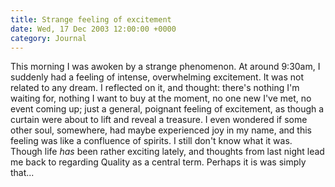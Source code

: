 ```yaml
---
title: Strange feeling of excitement
date: Wed, 17 Dec 2003 12:00:00 +0000
category: Journal
---
```


This morning I was awoken by a strange phenomenon.  At around 9:30am, I
suddenly had a feeling of intense, overwhelming excitement.  It was not
related to any dream.  I reflected on it, and thought: there's nothing
I'm waiting for, nothing I want to buy at the moment, no one new I've
met, no event coming up; just a general, poignant feeling of excitement,
as though a curtain were about to lift and reveal a treasure.  I even
wondered if some other soul, somewhere, had maybe experienced joy in my
name, and this feeling was like a confluence of spirits.  I still don't
know what it was.  Though life *has* been rather exciting lately, and
thoughts from last night lead me back to regarding Quality as a central
term.  Perhaps it is was simply that...


